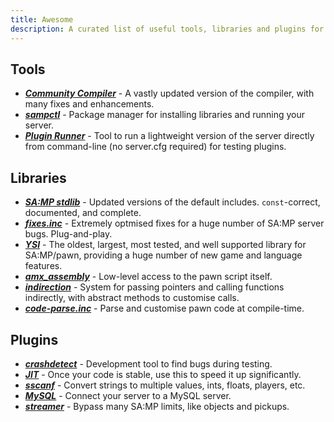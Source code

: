 ```yaml
---
title: Awesome
description: A curated list of useful tools, libraries and plugins for SA-MP development.
---
```


## Tools

* ***[Community Compiler](https://github.com/pawn-lang/compiler/)*** - A vastly updated version of the compiler, with many fixes and enhancements.
* ***[sampctl](http://sampctl.com/)*** - Package manager for installing libraries and running your server.
* ***[Plugin Runner](https://github.com/Zeex/samp-plugin-runner/)*** - Tool to run a lightweight version of the server directly from command-line (no server.cfg required) for testing plugins.

## Libraries

* ***[SA:MP stdlib](https://github.com/pawn-lang/samp-stdlib/)*** - Updated versions of the default includes.  `const`-correct, documented, and complete.
* ***[fixes.inc](https://github.com/pawn-lang/sa-mp-fixes/)*** - Extremely optmised fixes for a huge number of SA:MP server bugs.  Plug-and-play.
* ***[YSI](https://github.com/pawn-lang/YSI-Includes/)*** - The oldest, largest, most tested, and well supported library for SA:MP/pawn, providing a huge number of new game and language features.
* ***[amx_assembly](https://github.com/Zeex/amx_assembly/)*** - Low-level access to the pawn script itself.
* ***[indirection](https://github.com/Y-Less/indirection/)*** - System for passing pointers and calling functions indirectly, with abstract methods to customise calls.
* ***[code-parse.inc](https://github.com/Y-Less/code-parse.inc/)*** - Parse and customise pawn code at compile-time.

## Plugins

* ***[crashdetect](https://github.com/Zeex/samp-plugin-crashdetect/)*** - Development tool to find bugs during testing.
* ***[JIT](https://github.com/Zeex/samp-plugin-jit/)*** - Once your code is stable, use this to speed it up significantly.
* ***[sscanf](https://github.com/Y-Less/sscanf/)*** - Convert strings to multiple values, ints, floats, players, etc.
* ***[MySQL](https://github.com/pBlueG/SA-MP-MySQL/)*** - Connect your server to a MySQL server.
* ***[streamer](https://github.com/samp-incognito/samp-streamer-plugin/)*** - Bypass many SA:MP limits, like objects and pickups.
